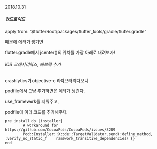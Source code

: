 2018.10.31

##### 안드로이드

apply from: "$flutterRoot/packages/flutter_tools/gradle/flutter.gradle"

때문에 에러가 생기면

flutter.gradle에서 jcenter()의 위치를 가장 아래로 내려보자!


###### iOS 크래시리틱스, 패브릭 추가
crashlytics가 objective-c 라이브러리다보니

podfile에서 그냥 추가하면은 에러가 생긴다.

use_framework를 지워주고,

podfile에 아래 코드를 추가해주자.
```
pre_install do |installer|
        # workaround for https://github.com/CocoaPods/CocoaPods/issues/3289
        Pod::Installer::Xcode::TargetValidator.send(:define_method, :verify_no_static_f    ramework_transitive_dependencies) {}
end
```
